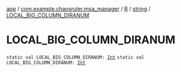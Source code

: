 [app](../../../index.md) / [com.example.chaosruler.msa_manager](../../index.md) / [R](../index.md) / [string](index.md) / [LOCAL_BIG_COLUMN_DIRANUM](.)

# LOCAL_BIG_COLUMN_DIRANUM

`static val LOCAL_BIG_COLUMN_DIRANUM: `[`Int`](https://kotlinlang.org/api/latest/jvm/stdlib/kotlin/-int/index.html)
`static val LOCAL_BIG_COLUMN_DIRANUM: `[`Int`](https://kotlinlang.org/api/latest/jvm/stdlib/kotlin/-int/index.html)